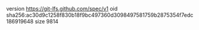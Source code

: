 version https://git-lfs.github.com/spec/v1
oid sha256:ac30d9c1258f830b18f9bc497360d3098497581759b2875354f7edc186919648
size 9814
